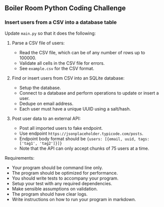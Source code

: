 ## Boiler Room Python Coding Challenge

### Insert users from a CSV into a database table

Update `main.py` so that it does the following:

1. Parse a CSV file of users:
   - Read the CSV file, which can be of any number of rows up to 100000.
   - Validate all cells in the CSV file for errors.
   - See `example.csv` for the CSV format.

2. Find or insert users from CSV into an SQLite database:
   - Setup the database.
   - Connect to a database and perform operations to update or insert a user.
   - Dedupe on email address.
   - Each user must have a unique UUID using a salt/hash.

3. Post user data to an external API:
   - Post all imported users to fake endpoint.
   - Use endpoint `https://jsonplaceholder.typicode.com/posts`.
   - Endpoint body format should be `{users: [{email, uuid, tags: ['tag1', 'tag2']}]}`
   - Note that the API can only accept chunks of 75 users at a time.

Requirements:
- Your program should be command line only.
- The program should be optimized for performance.
- You should write tests to accompany your program.
- Setup your test with any required dependencies.
- Make sensible assumptions on validation.
- The program should have clear logs.
- Write instructions on how to run your program in markdown.
